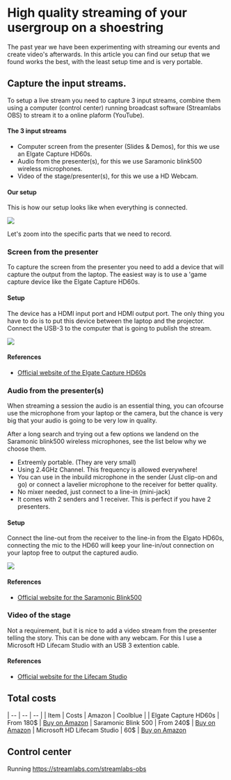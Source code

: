 # High quality streaming of your usergroup on a shoestring

The past year we have been experimenting with streaming our events and create video's afterwards. In this article you can find our setup that we found works the best, with the least setup time and is very portable.


## Capture the input streams. 
To setup a live stream you need to capture 3 input streams, combine them using a computer (control center) running broadcast software (Streamlabs OBS) to stream it to a online plaform (YouTube).

#### The 3 input streams
* Computer screen from the presenter (Slides & Demos), for this we use an Elgate Capture HD60s.
* Audio from the presenter(s), for this we use Saramonic blink500 wireless microphones.
* Video of the stage/presenter(s), for this we use a HD Webcam.


#### Our setup
This is how our setup looks like when everything is connected.

![](https://raw.githubusercontent.com/hnky/blog/master/images/fullsetup.jpg)

Let's zoom into the specific parts that we need to record.

### Screen from the presenter
To capture the screen from the presenter you need to add a device that will capture the output from the laptop. The easiest way is to use a 'game capture device like the Elgate Capture HD60s.

#### Setup
The device has a HDMI input port and HDMI output port. The only thing you have to do is to put this device between the laptop and the projector. Connect the USB-3 to the computer that is going to publish the stream.

![](https://raw.githubusercontent.com/hnky/blog/master/images/elgato-connections.jpg)

#### References
* [Official website of the Elgate Capture HD60s](https://www.elgato.com/en/gaming/game-capture-hd60-s)


### Audio from the presenter(s)
When streaming a session the audio is an essential thing, you can ofcourse use the microphone from your laptop or the camera, but the chance is very big that your audio is going to be very low in quality. 

After a long search and trying out a few options we landend on the Saramonic blink500 wireless microphones, see the list below why we choose them.
* Extreemly portable. (They are very small)
* Using 2.4GHz Channel. This frequency is allowed everywhere!
* You can use in the inbuild microphone in the sender (Just clip-on and go) or connect a lavelier microphone to the receiver for better quality.
* No mixer needed, just connect to a line-in (mini-jack)
* It comes with 2 senders and 1 receiver. This is perfect if you have 2 presenters.

#### Setup
Connect the line-out from the receiver to the line-in from the Elgato HD60s, connecting the mic to the HD60 will keep your line-in/out connection on your laptop free to output the captured audio.

![](https://raw.githubusercontent.com/hnky/blog/master/images/saramonic.jpg)

#### References
* [Official website for the Saramonic Blink500](http://www.saramonic.com/product/blink500-b2txtxrx/)


### Video of the stage
Not a requirement, but it is nice to add a video stream from the presenter telling the story. This can be done with any webcam. For this I use a Microsoft HD Lifecam Studio with an USB 3 extention cable.

#### References
* [Official website for the Lifecam Studio](https://www.microsoft.com/accessories/en-us/products/webcams/lifecam-studio/q2f-00013)


## Total costs
| -- |  -- |  -- |
| Item |  Costs |  Amazon | Coolblue |
| Elgate Capture HD60s | From 180$ | [Buy on Amazon](https://www.amazon.com/Elgato-Game-Capture-HD60-PlayStation/dp/B01DRWCOGA/)
| Saramonic Blink 500 | From 240$ | [Buy on Amazon](https://www.amazon.com/Saramonic-Ultracompact-Dual-channel-Microphone-Transmitters/dp/B07Z2LRDQX/)
| Microsoft HD Lifecam Studio | 60$ | [Buy on Amazon](https://www.amazon.com/Microsoft-LifeCam-Studio-1080p-Webcam/dp/B0042X8NT6)


## Control center

Running https://streamlabs.com/streamlabs-obs

